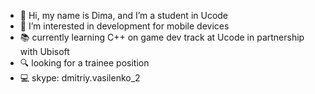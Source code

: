 - 👋  Hi, my name is Dima, and I’m a student in Ucode
- 👀  I’m interested in development for mobile devices
-  :books: currently learning C++ on game dev track at Ucode in partnership with Ubisoft
- :mag: looking for a trainee position
- :computer: skype: dmitriy.vasilenko_2

<!---
trainee-dev/trainee-dev is a ✨ special ✨ repository because its `README.md` (this file) appears on your GitHub profile.
You can click the Preview link to take a look at your changes.
--->
